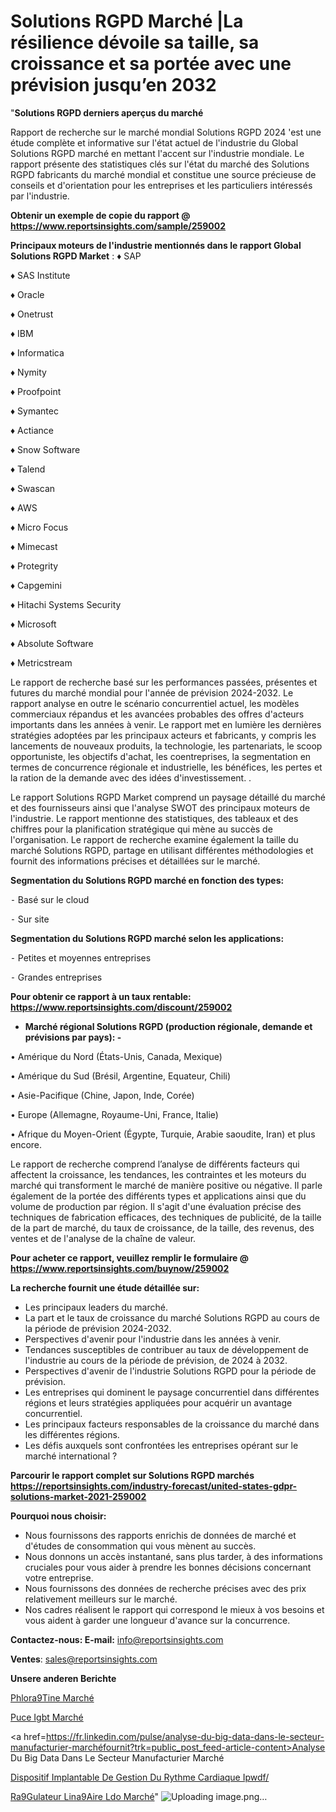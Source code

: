 # Solutions RGPD Marché |La résilience dévoile sa taille, sa croissance et sa portée avec une prévision jusqu’en 2032

"<strong>Solutions RGPD derniers aperçus du marché</strong>

Rapport de recherche sur le marché mondial Solutions RGPD 2024 'est une étude complète et informative sur l'état actuel de l'industrie du Global Solutions RGPD marché en mettant l'accent sur l'industrie mondiale. Le rapport présente des statistiques clés sur l'état du marché des Solutions RGPD fabricants du marché mondial et constitue une source précieuse de conseils et d'orientation pour les entreprises et les particuliers intéressés par l'industrie.

<strong>Obtenir un exemple de copie du rapport @ <a href=https://www.reportsinsights.com/sample/259002>https://www.reportsinsights.com/sample/259002</a></strong>

<strong>Principaux moteurs de l'industrie mentionnés dans le rapport Global Solutions RGPD Market</strong> :
♦ SAP

♦ SAS Institute

♦ Oracle

♦ Onetrust

♦ IBM

♦ Informatica

♦ Nymity

♦ Proofpoint

♦ Symantec

♦ Actiance

♦ Snow Software

♦ Talend

♦ Swascan

♦ AWS

♦ Micro Focus

♦ Mimecast

♦ Protegrity

♦ Capgemini

♦ Hitachi Systems Security

♦ Microsoft

♦ Absolute Software

♦ Metricstream

Le rapport de recherche basé sur les performances passées, présentes et futures du marché mondial pour l'année de prévision 2024-2032. Le rapport analyse en outre le scénario concurrentiel actuel, les modèles commerciaux répandus et les avancées probables des offres d'acteurs importants dans les années à venir. Le rapport met en lumière les dernières stratégies adoptées par les principaux acteurs et fabricants, y compris les lancements de nouveaux produits, la technologie, les partenariats, le scoop opportuniste, les objectifs d'achat, les coentreprises, la segmentation en termes de concurrence régionale et industrielle, les bénéfices, les pertes et la ration de la demande avec des idées d'investissement. .

Le rapport Solutions RGPD Market comprend un paysage détaillé du marché et des fournisseurs ainsi que l'analyse SWOT des principaux moteurs de l'industrie. Le rapport mentionne des statistiques, des tableaux et des chiffres pour la planification stratégique qui mène au succès de l'organisation. Le rapport de recherche examine également la taille du marché Solutions RGPD, partage en utilisant différentes méthodologies et fournit des informations précises et détaillées sur le marché.

<strong>Segmentation du Solutions RGPD marché en fonction des types:</strong>


⁃ Basé sur le cloud

⁃ Sur site

<strong>Segmentation du Solutions RGPD marché selon les applications:</strong>


⁃ Petites et moyennes entreprises

⁃ Grandes entreprises

<strong>Pour obtenir ce rapport à un taux rentable: <a href=https://www.reportsinsights.com/discount/259002>https://www.reportsinsights.com/discount/259002</a></strong>
<ul>
  <li><strong>Marché régional Solutions RGPD (production régionale, demande et prévisions par pays): -</strong></li>
</ul>
• Amérique du Nord (États-Unis, Canada, Mexique)

• Amérique du Sud (Brésil, Argentine, Equateur, Chili)

• Asie-Pacifique (Chine, Japon, Inde, Corée)

• Europe (Allemagne, Royaume-Uni, France, Italie)

• Afrique du Moyen-Orient (Égypte, Turquie, Arabie saoudite, Iran) et plus encore.

Le rapport de recherche comprend l’analyse de différents facteurs qui affectent la croissance, les tendances, les contraintes et les moteurs du marché qui transforment le marché de manière positive ou négative. Il parle également de la portée des différents types et applications ainsi que du volume de production par région. Il s'agit d'une évaluation précise des techniques de fabrication efficaces, des techniques de publicité, de la taille de la part de marché, du taux de croissance, de la taille, des revenus, des ventes et de l'analyse de la chaîne de valeur.

<strong>Pour acheter ce rapport, veuillez remplir le formulaire @   <a href=https://www.reportsinsights.com/buynow/259002>https://www.reportsinsights.com/buynow/259002</a></strong>

<strong>La recherche fournit une étude détaillée sur:</strong>
<ul>
  <li>Les principaux leaders du marché.</li>
  <li>La part et le taux de croissance du marché Solutions RGPD au cours de la période de prévision 2024-2032.</li>
  <li>Perspectives d'avenir pour l'industrie dans les années à venir.</li>
  <li>Tendances susceptibles de contribuer au taux de développement de l'industrie au cours de la période de prévision, de 2024 à 2032.</li>
  <li>Perspectives d'avenir de l'industrie Solutions RGPD pour la période de prévision.</li>
  <li>Les entreprises qui dominent le paysage concurrentiel dans différentes régions et leurs stratégies appliquées pour acquérir un avantage concurrentiel.</li>
  <li>Les principaux facteurs responsables de la croissance du marché dans les différentes régions.</li>
  <li>Les défis auxquels sont confrontées les entreprises opérant sur le marché international ?</li>
</ul>

<strong>Parcourir le rapport complet sur Solutions RGPD marchés <a href=https://reportsinsights.com/industry-forecast/united-states-gdpr-solutions-market-2021-259002>https://reportsinsights.com/industry-forecast/united-states-gdpr-solutions-market-2021-259002</a></strong>

<strong>Pourquoi nous choisir:</strong>
<ul>
  <li>Nous fournissons des rapports enrichis de données de marché et d'études de consommation qui vous mènent au succès.</li>
  <li>Nous donnons un accès instantané, sans plus tarder, à des informations cruciales pour vous aider à prendre les bonnes décisions concernant votre entreprise.</li>
  <li>Nous fournissons des données de recherche précises avec des prix relativement meilleurs sur le marché.</li>
  <li>Nos cadres réalisent le rapport qui correspond le mieux à vos besoins et vous aident à garder une longueur d'avance sur la concurrence.</li>
</ul>
<strong>Contactez-nous:
</strong><strong>E-mail:</strong> <a href=mailto:info@reportsinsights.com>info@reportsinsights.com</a>

<strong>Ventes</strong>: <a href=mailto:sales@reportsinsights.com>sales@reportsinsights.com</a>

<strong>Unsere anderen Berichte</strong>

<a href=https://www.linkedin.com/pulse/phlor%C3%A9tine-march%C3%A9-2024-2032-rapport-de-oskfe/>Phlora9Tine Marché</a>

<a href=https://www.linkedin.com/pulse/puce-igbt-marchéanalyse-du-rapport-2024-par-application-cad6c/>Puce Igbt Marché</a>

<a href=https://fr.linkedin.com/pulse/analyse-du-big-data-dans-le-secteur-manufacturier-marchéfournit?trk=public_post_feed-article-content>Analyse Du Big Data Dans Le Secteur Manufacturier Marché</a>

<a href=https://www.linkedin.com/pulse/dispositif-implantable-de-gestion-du-rythme-cardiaque-ipwdf/>Dispositif Implantable De Gestion Du Rythme Cardiaque Ipwdf/</a>

<a href=https://www.linkedin.com/pulse/r%C3%A9gulateur-lin%C3%A9aire-ldo-march%C3%A9-rapport-2024-nouvelles-wfbwc/>Ra9Gulateur Lina9Aire Ldo Marché</a>"
![Uploading image.png…]()
